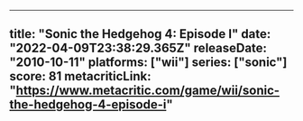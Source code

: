 
---
title: "Sonic the Hedgehog 4: Episode I"
date: "2022-04-09T23:38:29.365Z"
releaseDate: "2010-10-11"
platforms: ["wii"]
series: ["sonic"]
score: 81
metacriticLink: "https://www.metacritic.com/game/wii/sonic-the-hedgehog-4-episode-i"
---
